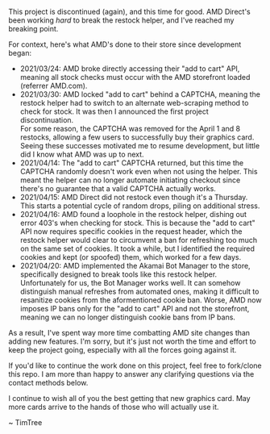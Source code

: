 <p>This project is discontinued (again), and this time for good. AMD Direct's been working <i>hard</i> to break the restock helper, and I've reached my breaking point.</p>
<p>For context, here's what AMD's done to their store since development began:</p>
<ul>
<li>2021/03/24: AMD broke directly accessing their "add to cart" API, meaning all stock checks must occur with the AMD storefront loaded (referrer AMD.com).</li>
<li>2021/03/30: AMD locked "add to cart" behind a CAPTCHA, meaning the restock helper had to switch to an alternate web-scraping method to check for stock. It was then I announced the first project discontinuation.<br/>For some reason, the CAPTCHA was removed for the April 1 and 8 restocks, allowing a few users to successfully buy their graphics card. Seeing these successes motivated me to resume development, but little did I know what AMD was up to next.</li>
<li>2021/04/14: The "add to cart" CAPTCHA returned, but this time the CAPTCHA randomly doesn't work even when not using the helper. This meant the helper can no longer automate initiating checkout since there's no guarantee that a valid CAPTCHA actually works.</li>
<li>2021/04/15: AMD Direct did not restock even though it's a Thursday. This starts a potential cycle of random drops, piling on additional stress.</li>
<li>2021/04/16: AMD found a loophole in the restock helper, dishing out error 403's when checking for stock. This is because the "add to cart" API now requires specific cookies in the request header, which the restock helper would clear to circumvent a ban for refreshing too much on the same set of cookies. It took a while, but I identified the required cookies and kept (or spoofed) them, which worked for a few days.</li>
<li>2021/04/20: AMD implemented the Akamai Bot Manager to the store, specifically designed to break tools like this restock helper. Unfortunately for us, the Bot Manager works well. It can somehow distinguish manual refreshes from automated ones, making it difficult to resanitize cookies from the aformentioned cookie ban. Worse, AMD now imposes IP bans only for the "add to cart" API and not the storefront, meaning we can no longer distinguish cookie bans from IP bans.
</ul>
<p>As a result, I've spent way more time combatting AMD site changes than adding new features. I'm sorry, but it's just not worth the time and effort to keep the project going, especially with all the forces going against it.</p>
<p>If you'd like to continue the work done on this project, feel free to fork/clone this repo. I am more than happy to answer any clarifying questions via the contact methods below.</p>
<p>I continue to wish all of you the best getting that new graphics card. May more cards arrive to the hands of those who will actually use it.</p>

<p>~ TimTree</p>